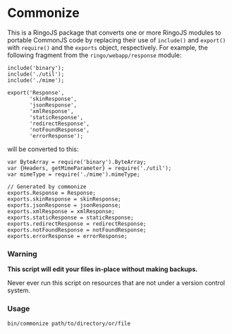 # Commonize

This is a RingoJS package that converts one or more RingoJS modules 
to portable CommonJS code by replacing their use of `include()` and
`export()` with `require()` and the `exports` object, respectively.
For example, the following fragment from the `ringo/webapp/response`
module:

    include('binary');
    include('./util');
    include('./mime');

    export('Response',
           'skinResponse',
           'jsonResponse',
           'xmlResponse',
           'staticResponse',
           'redirectResponse',
           'notFoundResponse',
           'errorResponse');

will be converted to this:

    var ByteArray = require('binary').ByteArray;
    var {Headers, getMimeParameter} = require('./util');
    var mimeType = require('./mime').mimeType;

    // Generated by commonize
    exports.Response = Response;
    exports.skinResponse = skinResponse;
    exports.jsonResponse = jsonResponse;
    exports.xmlResponse = xmlResponse;
    exports.staticResponse = staticResponse;
    exports.redirectResponse = redirectResponse;
    exports.notFoundResponse = notFoundResponse;
    exports.errorResponse = errorResponse;


### Warning

**This script will edit your files in-place without making backups.**

Never ever run this script on resources that are not under a version 
control system.

### Usage

    bin/commonize path/to/directory/or/file
